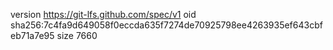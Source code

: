 version https://git-lfs.github.com/spec/v1
oid sha256:7c4fa9d649058f0eccda635f7274de70925798ee4263935ef643cbfeb71a7e95
size 7660
